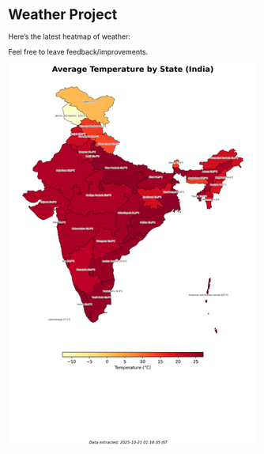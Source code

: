 # Weather Project

Here’s the latest heatmap of weather:

Feel free to leave feedback/improvements.

![India Heatmap](docs/assets/india_heatmap.png?v=F69035)
